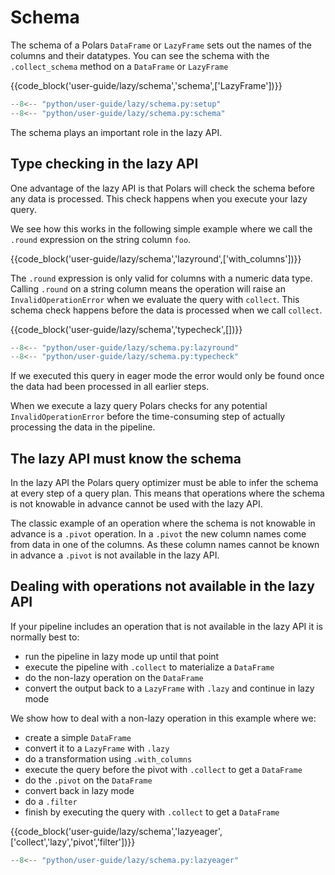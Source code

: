 # Schema

The schema of a Polars `DataFrame` or `LazyFrame` sets out the names of the columns and their
datatypes. You can see the schema with the `.collect_schema` method on a `DataFrame` or `LazyFrame`

{{code_block('user-guide/lazy/schema','schema',['LazyFrame'])}}

```python exec="on" result="text" session="user-guide/lazy/schemas"
--8<-- "python/user-guide/lazy/schema.py:setup"
--8<-- "python/user-guide/lazy/schema.py:schema"
```

The schema plays an important role in the lazy API.

## Type checking in the lazy API

One advantage of the lazy API is that Polars will check the schema before any data is processed.
This check happens when you execute your lazy query.

We see how this works in the following simple example where we call the `.round` expression on the
string column `foo`.

{{code_block('user-guide/lazy/schema','lazyround',['with_columns'])}}

The `.round` expression is only valid for columns with a numeric data type. Calling `.round` on a
string column means the operation will raise an `InvalidOperationError` when we evaluate the query
with `collect`. This schema check happens before the data is processed when we call `collect`.

{{code_block('user-guide/lazy/schema','typecheck',[])}}

```python exec="on" result="text" session="user-guide/lazy/schemas"
--8<-- "python/user-guide/lazy/schema.py:lazyround"
--8<-- "python/user-guide/lazy/schema.py:typecheck"
```

If we executed this query in eager mode the error would only be found once the data had been
processed in all earlier steps.

When we execute a lazy query Polars checks for any potential `InvalidOperationError` before the
time-consuming step of actually processing the data in the pipeline.

## The lazy API must know the schema

In the lazy API the Polars query optimizer must be able to infer the schema at every step of a query
plan. This means that operations where the schema is not knowable in advance cannot be used with the
lazy API.

The classic example of an operation where the schema is not knowable in advance is a `.pivot`
operation. In a `.pivot` the new column names come from data in one of the columns. As these column
names cannot be known in advance a `.pivot` is not available in the lazy API.

## Dealing with operations not available in the lazy API

If your pipeline includes an operation that is not available in the lazy API it is normally best to:

- run the pipeline in lazy mode up until that point
- execute the pipeline with `.collect` to materialize a `DataFrame`
- do the non-lazy operation on the `DataFrame`
- convert the output back to a `LazyFrame` with `.lazy` and continue in lazy mode

We show how to deal with a non-lazy operation in this example where we:

- create a simple `DataFrame`
- convert it to a `LazyFrame` with `.lazy`
- do a transformation using `.with_columns`
- execute the query before the pivot with `.collect` to get a `DataFrame`
- do the `.pivot` on the `DataFrame`
- convert back in lazy mode
- do a `.filter`
- finish by executing the query with `.collect` to get a `DataFrame`

{{code_block('user-guide/lazy/schema','lazyeager',['collect','lazy','pivot','filter'])}}

```python exec="on" result="text" session="user-guide/lazy/schemas"
--8<-- "python/user-guide/lazy/schema.py:lazyeager"
```
